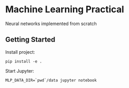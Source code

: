 # Machine Learning Practical

Neural networks implemented from scratch

## Getting Started

Install project:
```
pip install -e .
```

Start Jupyter:
```
MLP_DATA_DIR=`pwd`/data jupyter notebook
```
